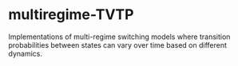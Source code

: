 # multiregime-TVTP
 Implementations of multi-regime switching models where transition probabilities between states can vary over time based on different dynamics.
